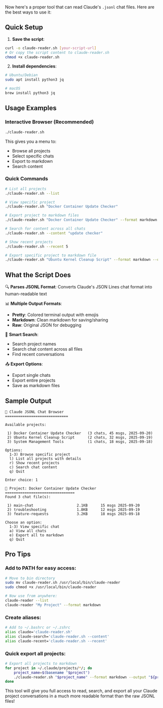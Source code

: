 Now here's a proper tool that can read Claude's `.jsonl` chat files. Here are the best ways to use it:

## Quick Setup

1. **Save the script**:
```bash
curl -o claude-reader.sh [your-script-url]
# Or copy the script content to claude-reader.sh
chmod +x claude-reader.sh
```

2. **Install dependencies**:
```bash
# Ubuntu/Debian
sudo apt install python3 jq

# macOS  
brew install python3 jq
```

## Usage Examples

### Interactive Browser (Recommended)
```bash
./claude-reader.sh
```
This gives you a menu to:
- Browse all projects
- Select specific chats
- Export to markdown
- Search content

### Quick Commands
```bash
# List all projects
./claude-reader.sh --list

# View specific project
./claude-reader.sh "Docker Container Update Checker"

# Export project to markdown files
./claude-reader.sh "Docker Container Update Checker" --format markdown

# Search for content across all chats
./claude-reader.sh --content "update checker"

# Show recent projects
./claude-reader.sh --recent 5

# Export specific project to markdown file
./claude-reader.sh "Ubuntu Kernel Cleanup Script" --format markdown --output kernel-cleanup-chat.md
```

## What the Script Does

🔍 **Parses JSONL Format**: Converts Claude's JSON Lines chat format into human-readable text

📊 **Multiple Output Formats**:
- **Pretty**: Colored terminal output with emojis
- **Markdown**: Clean markdown for saving/sharing  
- **Raw**: Original JSON for debugging

🔎 **Smart Search**: 
- Search project names
- Search chat content across all files
- Find recent conversations

📤 **Export Options**:
- Export single chats
- Export entire projects
- Save as markdown files

## Sample Output

```
🤖 Claude JSONL Chat Browser
=============================

Available projects:

 1) Docker Container Update Checker   (3 chats, 45 msgs, 2025-09-20)
 2) Ubuntu Kernel Cleanup Script      (2 chats, 32 msgs, 2025-09-19)  
 3) System Management Tools           (1 chats, 18 msgs, 2025-09-18)

Options:
  1-3) Browse specific project
  l) List all projects with details
  r) Show recent projects
  c) Search chat content
  q) Quit

Enter choice: 1

💬 Project: Docker Container Update Checker
================================
Found 3 chat file(s):

 1) main-chat                    2.1KB      15 msgs 2025-09-20
 2) troubleshooting              1.8KB      12 msgs 2025-09-19
 3) feature-requests             3.2KB      18 msgs 2025-09-18

Choose an option:
  1-3) View specific chat
  a) View all chats
  e) Export all to markdown
  q) Quit
```

## Pro Tips

### Add to PATH for easy access:
```bash
# Move to bin directory
sudo mv claude-reader.sh /usr/local/bin/claude-reader
sudo chmod +x /usr/local/bin/claude-reader

# Now use from anywhere:
claude-reader --list
claude-reader "My Project" --format markdown
```

### Create aliases:
```bash
# Add to ~/.bashrc or ~/.zshrc
alias claude='claude-reader.sh'
alias claude-search='claude-reader.sh --content'
alias claude-recent='claude-reader.sh --recent'
```

### Quick export all projects:
```bash
# Export all projects to markdown
for project in ~/.claude/projects/*/; do
    project_name=$(basename "$project")
    ./claude-reader.sh "$project_name" --format markdown --output "${project_name}.md"
done
```

This tool will give you full access to read, search, and export all your Claude project conversations in a much more readable format than the raw JSONL files!